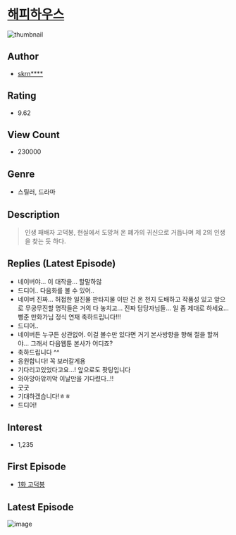 # [해피하우스](https://comic.naver.com/bestChallenge/list?titleId=764100)
![thumbnail](https://image-comic.pstatic.net/user_contents_data/challenge_comic/2021/04/13/285548/thumbnail_202x164ed003aa4_f4ff_4887_8f4f_650a99c04c10_00001924.JPEG)

## Author
- [skrn****](https://comic.naver.com/artistTitle?id=285548)

## Rating
- 9.62

## View Count
- 230000

## Genre
- 스릴러, 드라마

## Description
> 인생 패배자 고덕봉, 현실에서 도망쳐 온 폐가의 귀신으로 거듭나며 제 2의 인생을 찾는 듯 하다.

## Replies (Latest Episode)
- 네이버야... 이 대작을... 할말하않
- 드디어.. 다음화를 볼 수 있어..
- 네이버 진짜... 허접한 일진물 판타지물 이딴 건 온 천지 도배하고 작품성 있고 앞으로 무궁무진할 명작들은 거의 다 놓치고... 진짜 담당자님들... 일 좀 제대로 하세요... 삥준 만화가님 정식 연재 축하드립니다!!!
- 드디어..
- 네이버든 누구든 상관없어. 이걸 볼수만 있다면 거기 본사방향을 향해 절을 할꺼야... 그래서 다음웹툰 본사가 어디죠?
- 축하드립니다 ^^
- 응원합니다! 꼭 보러갈게용
- 기다리고있었다고요...! 앞으로도 팟팅입니다
- 와아앙아앆끼악 이날만을 기다렸다..!!
- 굿굿
- 기대하겠습니다!ㅎㅎ
- 드디어!

## Interest
- 1,235

## First Episode
- [1화 고덕봉](https://comic.naver.com/bestChallenge/detail?titleId=764100&no=1)

## Latest Episode
![image](https://image-comic.pstatic.net/user_contents_data/challenge_comic/2021/06/30/285548/upload_7147882418252637281.jpeg)
